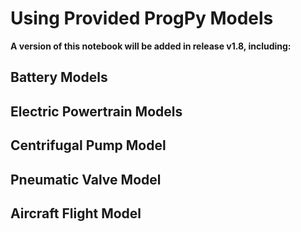 # Using Provided ProgPy Models

**A version of this notebook will be added in release v1.8, including:**

## Battery Models

## Electric Powertrain Models

## Centrifugal Pump Model

## Pneumatic Valve Model

## Aircraft Flight Model
